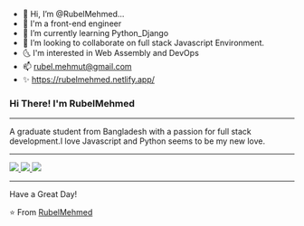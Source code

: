 - 👋 Hi, I’m @RubelMehmed...
- 🫶  I'm a front-end engineer
- 🌱 I’m currently learning Python_Django
- 💞️ I’m looking to collaborate on full stack Javascript Environment.
- 🌜 I'm interested in Web Assembly and DevOps
- 📫 rubel.mehmut@gmail.com
- ✨ https://rubelmehmed.netlify.app/



### Hi There! I'm RubelMehmed


----

A graduate student from Bangladesh with a passion for full stack development.I love Javascript and Python seems to be my new love. 

-----

<a href="https://github.com/RubelMehmed">
  <img src="https://github-readme-stats.vercel.app/api/top-langs/?username=RubelMehmed&theme=radical" />
</a>

<a href="https://github.com/RubelMehmed">
  <img src="https://github-readme-stats.vercel.app/api?username=RubelMehmed&show_icons=true&theme=radical" />
</a>

<a href="https://github.com/RubelMehmed">
  <img src="https://komarev.com/ghpvc/?username=rubelmehmed&color=blueviolet" />
</a>

-----

Have a Great Day!

⭐️ From [RubelMehmed](https://rubelmehmed.netlify.app/)
<!---
RubelMehmed/RubelMehmed is a ✨ special ✨ repository because its `README.md` (this file) appears on your GitHub profile.
You can click the Preview link to take a look at your changes.
--->
